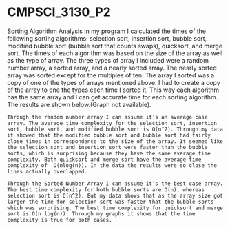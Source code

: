 # CMPSCI_3130_P2
Sorting Algorithm Analysis
In my program I calculated the times of the following sorting algorithms: selection sort, insertion sort, bubble sort, modified bubble sort (bubble sort that counts swaps), quicksort, and merge sort. The times of each algorithm was based on the size of the array as well as the type of array. The three types of array I included were a random number array, a sorted array, and a nearly sorted array. The nearly sorted array was sorted except for the multiples of ten. The array I sorted was a copy of one of the types of arrays mentioned above. I had to create a copy of the array to one the types each time I sorted it. This way each algorithm has the same array and I can get accurate time for each sorting algorithm. The results are shown below.(Graph not available). 
 

	Through the random number array I can assume it’s an average case array. The average time complexity for the selection sort, insertion sort, bubble sort, and modified bubble sort is O(n^2). Through my data it showed that the modified bubble sort and bubble sort had fairly close times in correspondence to the size of the array. It seemed like the selection sort and insertion sort were faster than the bubble sorts, which is surprising because they have the same average time complexity. Both quicksort and merge sort have the average time complexity of  O(nlog(n)). In the data the results were so close the lines actually overlapped. 
 
	Through the Sorted Number Array I can assume it’s the best case array. The best time complexity for both bubble sorts are O(n), whereas selection sort is O(n^2). But my data shows that as the array size got larger the time for selection sort was faster that the bubble sorts which was surprising. The best time complexity for quicksort and merge sort is O(n log(n)). Through my graphs it shows that the time complexity is true for both cases. 
